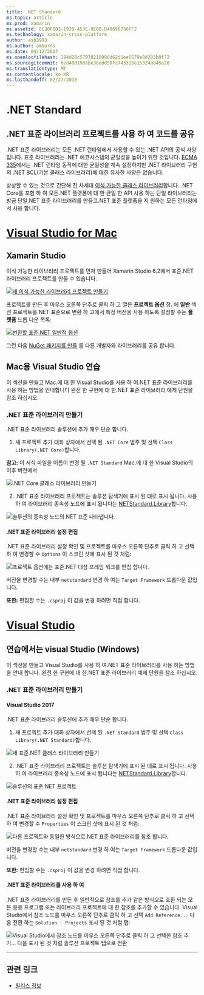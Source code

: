 ```yaml
---
title: .NET Standard
ms.topic: article
ms.prod: xamarin
ms.assetid: 8C30F8D3-1920-453E-9E8B-D40696736FF2
ms.technology: xamarin-cross-platform
author: asb3993
ms.author: amburns
ms.date: 04/12/2017
ms.openlocfilehash: 294d28c57978218986d62d1ee6579e8d283b8f72
ms.sourcegitcommit: 6cd40d190abe38edd50fc74331be15324a845a28
ms.translationtype: MT
ms.contentlocale: ko-KR
ms.lasthandoff: 02/27/2018
---
```

# <a name="net-standard"></a>.NET Standard

## <a name="using-net-standard-library-projects-to-share-code"></a>.NET 표준 라이브러리 프로젝트를 사용 하 여 코드를 공유

.NET 표준 라이브러리는 모든 .NET 런타임에서 사용할 수 있는 .NET API의 공식 사양입니다. 표준 라이브러리는 .NET 에코시스템의 균일성을 높이기 위한 것입니다.
[ECMA 335](https://github.com/dotnet/coreclr/blob/master/Documentation/project-docs/dotnet-standards.md)에서는 .NET 런타임 동작에 대한 균일성을 계속 설정하지만 .NET 라이브러리 구현의 .NET BCL(기본 클래스 라이브러리)에 대한 유사한 사양은 없습니다.

상상할 수 있는 것으로 간단해 진 차세대 [이식 가능한 클래스 라이브러리](https://msdn.microsoft.com/library/gg597391.aspx)합니다.
.NET Core를 포함 하 여 모든.NET 플랫폼에 대 한 균일 한 API 사용 하는 단일 라이브러리는 방금 단일.NET 표준 라이브러리를 만들고.NET 표준 플랫폼을 지 원하는 모든 런타임에서 사용 합니다.

# <a name="visual-studio-for-mactabvsmac"></a>[Visual Studio for Mac](#tab/vsmac)

## <a name="xamarin-studio"></a>Xamarin Studio

이식 가능한 라이브러리 프로젝트를 먼저 만들어 Xamarin Studio 6.2에서 표준.NET 라이브러리 프로젝트를 만들 수 있습니다.

[ ![](net-standard-images/xs01-sml.png "새 이식 가능한 라이브러리 프로젝트 만들기")](net-standard-images/xs01.png)

프로젝트를 만든 후 마우스 오른쪽 단추로 클릭 하 고 열은 **프로젝트 옵션** 창.
에 **일반** 섹션 프로젝트를.NET 표준으로 변환 하 고에서 특정 버전을 사용 하도록 설정할 수는 **플랫폼** 드롭 다운 목록:

[ ![](net-standard-images/xs02-sml.png "변환할 표준.NET 일반적 옵션")](net-standard-images/xs02.png)

그런 다음 [NuGet 패키지를 만들](~/cross-platform/app-fundamentals/nuget-multiplatform-libraries/existing-library.md) 를 다른 개발자와 라이브러리를 공유 합니다.

## <a name="visual-studio-for-mac-walkthrough"></a>Mac용 Visual Studio 연습

이 섹션을 만들고 Mac.에 대 한 Visual Studio를 사용 하 여.NET 표준 라이브러리를 사용 하는 방법을 안내합니다 완전 한 구현에 대 한.NET 표준 라이브러리 예제 단원을 참조 하십시오.

### <a name="creating-a-net-standard-library"></a>.NET 표준 라이브러리 만들기

.NET 표준 라이브러리 솔루션에 추가 매우 단순 합니다.

1. 새 프로젝트 추가 대화 상자에서 선택 된 `.NET Core` 범주 및 선택 `Class Library(.NET Core)`합니다.

  **참고:** 이 서식 파일을 이름이 변경 될 `.NET Standard` Mac.에 대 한 Visual Studio의 이후 버전에서

  ![.NET Core 클래스 라이브러리 만들기](net-standard-images/vsm01.png)

2. .NET 표준 라이브러리 프로젝트는 솔루션 탐색기에 표시 된 대로 표시 됩니다. 사용 하 여 라이브러리 종속성 노드에 표시 됩니다는 [NETStandard.Library](https://www.nuget.org/packages/NETStandard.Library/)합니다.

  ![솔루션의 종속성 노드의.NET 표준 나타냅니다.](net-standard-images/vsm02.png)

#### <a name="editing-net-standard-library-settings"></a>.NET 표준 라이브러리 설정 편집

.NET 표준 라이브러리 설정 확인 및 프로젝트를 마우스 오른쪽 단추로 클릭 하 고 선택 하 여 변경할 수 `Options` 이 스크린 샷에 표시 된 것 처럼:

![프로젝트 옵션에는 표준.NET 대상 프레임 워크를 편집 합니다.](net-standard-images/vsm03.png)

버전을 변경할 수는 내부 `netstandard` 변경 하 여는 `Target Framework` 드롭다운 값입니다.

**또한:** 편집할 수는 `.csproj` 이 값을 변경 하려면 직접 합니다.

# <a name="visual-studiotabvswin"></a>[Visual Studio](#tab/vswin)

## <a name="visual-studio-windows-walkthrough"></a>연습에서는 visual Studio (Windows)

이 섹션을 만들고 Visual Studio를 사용 하 여.NET 표준 라이브러리를 사용 하는 방법을 안내 합니다. 완전 한 구현에 대 한.NET 표준 라이브러리 예제 단원을 참조 하십시오.

### <a name="creating-a-net-standard-library"></a>.NET 표준 라이브러리 만들기

#### <a name="visual-studio-2017"></a>Visual Studio 2017

.NET 표준 라이브러리 솔루션에 추가 매우 단순 합니다.

1. 새 프로젝트 추가 대화 상자에서 선택 된 `.NET Standard` 범주 및 선택 `Class Library(.NET Standard)`합니다.

  ![](net-standard-images/vs01.png "새 표준.NET 클래스 라이브러리 만들기")

2. .NET 표준 라이브러리 프로젝트는 솔루션 탐색기에 표시 된 대로 표시 됩니다. 사용 하 여 라이브러리 종속성 노드에 표시 됩니다는 [NETStandard.Library](https://www.nuget.org/packages/NETStandard.Library/)합니다.

  ![](net-standard-images/vs02.png "솔루션의 표준.NET 프로젝트")

#### <a name="editing-net-standard-library-settings"></a>.NET 표준 라이브러리 설정 편집

.NET 표준 라이브러리 설정 확인 및 프로젝트를 마우스 오른쪽 단추로 클릭 하 고 선택 하 여 변경할 수 `Properties` 이 스크린 샷에 표시 된 것 처럼:

![](net-standard-images/vs03.png "다른 프로젝트와 동일한 방식으로.NET 표준 라이브러리를 참조 합니다.")

버전을 변경할 수는 내부 `netstandard` 변경 하 여는 `Target Framework` 드롭다운 값입니다.

**또한:** 편집할 수는 `.csproj` 이 값을 변경 하려면 직접 합니다.

#### <a name="using-net-standard-library"></a>.NET 표준 라이브러리를 사용 하 여

.NET 표준 라이브러리를 만든 후 일반적으로 참조를 추가 같은 방식으로 호환 되는 모든 응용 프로그램 또는 라이브러리 프로젝트에 대 한 참조를 추가할 수 있습니다. Visual Studio에서 참조 노드를 마우스 오른쪽 단추로 클릭 하 고 선택 `Add Reference...` 다음 전환 하는 `Solution : Projects` 표시 된 것 처럼 탭:

![](net-standard-images/vs04.png "Visual Studio에서 참조 노드를 마우스 오른쪽 단추로 클릭 하 고 선택한 참조 추가... 다음 표시 된 것 처럼 솔루션 프로젝트 탭으로 전환")

-----


## <a name="related-links"></a>관련 링크

- [릴리스 정보](https://developer.xamarin.com/releases/studio/xamarin.studio_6.2/xamarin.studio_6.2/#.NET_Standard_Support)
